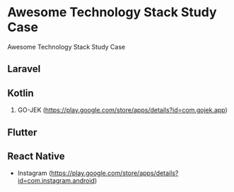 # Awesome Technology Stack Study Case
Awesome Technology Stack Study Case

## Laravel

## Kotlin
1. GO-JEK (https://play.google.com/store/apps/details?id=com.gojek.app)

## Flutter

## React Native
- Instagram (https://play.google.com/store/apps/details?id=com.instagram.android)
